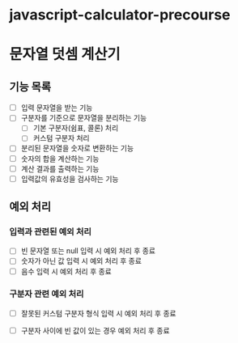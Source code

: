 # javascript-calculator-precourse

# 문자열 덧셈 계산기

## 기능 목록

- [ ] 입력 문자열을 받는 기능
- [ ] 구분자를 기준으로 문자열을 분리하는 기능
  - [ ] 기본 구분자(쉼표, 콜론) 처리
  - [ ] 커스텀 구분자 처리
- [ ] 분리된 문자열을 숫자로 변환하는 기능
- [ ] 숫자의 합을 계산하는 기능
- [ ] 계산 결과를 출력하는 기능
- [ ] 입력값의 유효성을 검사하는 기능

## 예외 처리

### 입력과 관련된 예외 처리
- [ ] 빈 문자열 또는 null 입력 시 예외 처리 후 종료
- [ ] 숫자가 아닌 값 입력 시 예외 처리 후 종료
- [ ] 음수 입력 시 예외 처리 후 종료

### 구분자 관련 예외 처리
- [ ] 잘못된 커스텀 구분자 형식 입력 시 예외 처리 후 종료
- [ ] 구분자 사이에 빈 값이 있는 경우 예외 처리 후 종료

